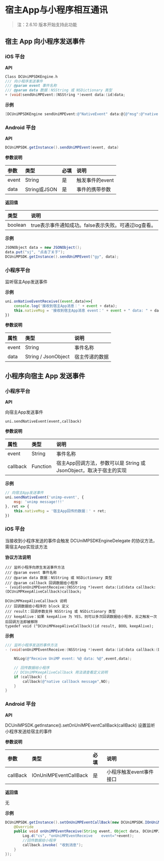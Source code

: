 # 宿主App与小程序相互通讯
> 注：2.6.10 版本开始支持此功能


## 宿主 App 向小程序发送事件

### iOS 平台

**API**

```Objective-C
Class DCUniMPSDKEngine.h
/// 向小程序发送事件
/// @param event 事件名称
/// @param data 数据：NSString 或 NSDictionary 类型
+ (void)sendUniMPEvent:(NSString *)event data:(id)data;
```

**示例**

```Objective-C
[DCUniMPSDKEngine sendUniMPEvent:@"NativeEvent" data:@{@"msg":@"native message"}];
```

### Android 平台

**API**

```java
DCUniMPSDK.getInstance().sendUniMPEvent(event, data)
```

**参数说明**

|参数|类型|必填|说明
|:----|:----|:----|:----
|event|String|是|触发事件的event
|data|String或JSON|是|事件的携带参数

**返回值**

|类型|说明
|:----|:----
|boolean|true表示事件通知成功。false表示失败。可通过log查看。

**示例**

```JAVA
JSONObject data = new JSONObject();
data.put("sj", "点击了关于");
DCUniMPSDK.getInstance().sendUniMPEvent("gy", data);
```


### 小程序平台

监听宿主App发送事件

**示例**

```JavaScript
uni.onNativeEventReceive((event,data)=>{
	console.log('接收到宿主App消息：' + event + data);
	this.nativeMsg = '接收到宿主App消息 event：' + event + " data: " + data;
})
```

**参数说明**

|属性|类型|说明|
|:--|:--|:--|
event|String|事件名称|
data|String / JsonObject|宿主传递的数据|

## 小程序向宿主 App 发送事件

### 小程序平台

**API**

向宿主App发送事件

```
uni.sendNativeEvent(event,callback)
```

**参数说明**

|属性|类型|说明|
|:--|:--|:--|
event|String|事件名称|
callback|Function|宿主App回调方法，参数可以是 String 或 JsonObject，取决于宿主的实现|

**示例**

```JavaScript
// 向宿主App发送事件
uni.sendNativeEvent('unimp-event', {
	msg: 'unimp message!!!'
}, ret => {
	this.nativeMsg = '宿主App回传的数据：' + ret;
})
```


### iOS 平台

当接收到小程序发送的事件会触发 DCUniMPSDKEngineDelegate 的协议方法，需宿主App实现该方法

**协议方法说明**

```
/// 监听小程序向原生发送事件方法
/// @param event 事件名称
/// @param data 数据：NSString 或 NSDictionary 类型
/// @param callback 回调数据给小程序
- (void)onUniMPEventReceive:(NSString *)event data:(id)data callback:(DCUniMPKeepAliveCallback)callback;

DCUniMPKeepAliveCallback 说明
/// 回调数据给小程序的 block 定义
/// result：回调参数支持 NSString 或 NSDictionary 类型
/// keepAlive：如果 keepAlive 为 YES，则可以多次回调数据给小程序，反之触发一次后回调方法即被移除
typedef void (^DCUniMPKeepAliveCallback)(id result, BOOL keepAlive);

```

**示例**


```Objective-C
/// 监听小程序发送的事件方法
- (void)onUniMPEventReceive:(NSString *)event data:(id)data callback:(DCUniMPKeepAliveCallback)callback {
    
    NSLog(@"Receive UniMP event: %@ data: %@",event,data);
    
    // 回传数据给小程序
    // DCUniMPKeepAliveCallback 用法请查看定义说明
    if (callback) {
        callback(@"native callback message",NO);
    }
}
```

### Android 平台


**API**

DCUniMPSDK.getInstance().setOnUniMPEventCallBack(callBack)
设置监听小程序发送给宿主的事件


**参数说明**

|参数|类型|必填|说明
|:----|:----|:----|:----
|callBack|IOnUniMPEventCallBack|是|小程序触发event事件接口

**返回值**

无

**示例**

```JAVA
DCUniMPSDK.getInstance().setOnUniMPEventCallBack(new DCUniMPSDK.IOnUniMPEventCallBack() {
	@Override
	public void onUniMPEventReceive(String event, Object data, DCUniMPJSCallback callback) {
		Log.d("cs", "onUniMPEventReceive    event="+event);
        //回传数据给小程序
		callback.invoke( "收到消息");
	}
});
```
